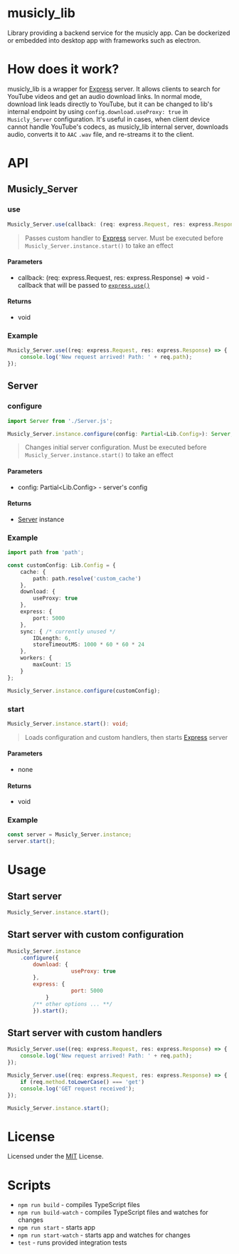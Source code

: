 # musicly_lib
Library providing a backend service for the musicly app. Can be dockerized or embedded into desktop app with frameworks such as electron.

# How does it work?
musicly_lib is a wrapper for [Express](https://expressjs.com/) server. It allows clients to search for YouTube videos and get an audio download links. In normal mode, download link leads directly to YouTube, but it can be changed to lib's internal endpoint by using `config.download.useProxy: true` in `Musicly_Server` configuration. It's useful in cases, when client device cannot handle YouTube's codecs, as musicly_lib internal server, downloads audio, converts it to `AAC` `.wav` file, and re-streams it to the client.

# API
## Musicly_Server
### use
```typescript
Musicly_Server.use(callback: (req: express.Request, res: express.Response) => void): void;
```

> Passes custom handler to [Express](https://expressjs.com/) server. Must be executed before `Musicly_Server.instance.start()` to take an effect

#### Parameters
* callback: (req: express.Request, res: express.Response) => void - callback that will be passed to [`express.use()`](https://expressjs.com/en/4x/api.html#app.use)

#### Returns
* void

### Example
```typescript
Musicly_Server.use((req: express.Request, res: express.Response) => {
	console.log('New request arrived! Path: ' + req.path);
});
```

## Server
### configure

```typescript
import Server from './Server.js';

Musicly_Server.instance.configure(config: Partial<Lib.Config>): Server;
```

> Changes initial server configuration. Must be executed before `Musicly_Server.instance.start()` to take an effect

#### Parameters
* config: Partial<Lib.Config> - server's config

#### Returns
* [Server](./src/classes/Server.ts) instance

### Example

```typescript
import path from 'path';

const customConfig: Lib.Config = {
	cache: {
		path: path.resolve('custom_cache')
	},
	download: {
		useProxy: true
	},
	express: {
		port: 5000
	},
	sync: { /* currently unused */
		IDLength: 6,
		storeTimeoutMS: 1000 * 60 * 60 * 24
	},
	workers: {
		maxCount: 15
	}
};

Musicly_Server.instance.configure(customConfig);
```

### start

```typescript
Musicly_Server.instance.start(): void;
```

> Loads configuration and custom handlers, then starts [Express](https://expressjs.com/) server

#### Parameters
* none

#### Returns
* void

### Example
```typescript
const server = Musicly_Server.instance;
server.start();
```

# Usage
## Start server
```javascript
Musicly_Server.instance.start();
```

## Start server with custom configuration
```javascript
Musicly_Server.instance
	.configure({
		download: {
            		useProxy: true
		},
		express: {
            		port: 5000
        	}
		/** other options ... **/
    	}).start();
```

## Start server with custom handlers
```javascript
Musicly_Server.use((req: express.Request, res: express.Response) => {
	console.log('New request arrived! Path: ' + req.path);
});

Musicly_Server.use((req: express.Request, res: express.Response) => {
    if (req.method.toLowerCase() === 'get')
	console.log('GET request received');
});

Musicly_Server.instance.start();
```

# License
Licensed under the [MIT](./LICENSE) License.

# Scripts
* `npm run build` - compiles TypeScript files
* `npm run build-watch` - compiles TypeScript files and watches for changes
* `npm run start` - starts app
* `npm run start-watch` - starts app and watches for changes
* `test` - runs provided integration tests
